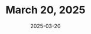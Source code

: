 ---
title: March 20, 2025
date: 2025-03-20
tags:
- 1min
- csound
- c4t
layout: minute.njk
postnumber: 445
duration: '1:16'
length: 3040652
---